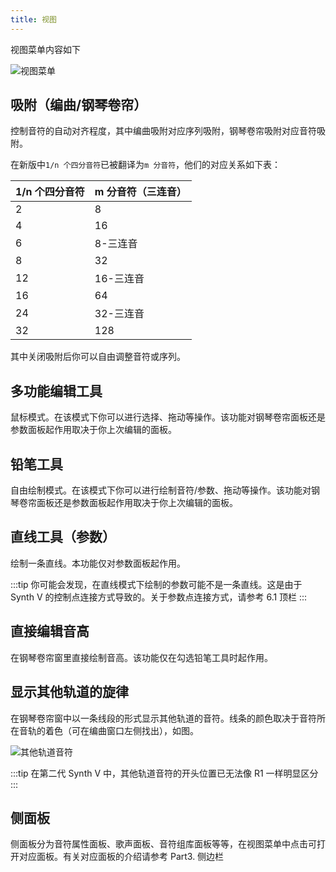 ```yaml
---
title: 视图
---
```

视图菜单内容如下

![视图菜单](/docs/main_docs/menu/view/11.png)

## 吸附（编曲/钢琴卷帘）

控制音符的自动对齐程度，其中编曲吸附对应序列吸附，钢琴卷帘吸附对应音符吸附。

在新版中`1/n 个四分音符`已被翻译为`m 分音符`，他们的对应关系如下表：

| 1/n 个四分音符 | m 分音符（三连音） |
| ---- | ---- |
| 2 | 8 |
| 4 | 16 |
| 6 | 8-三连音 |
| 8 | 32 |
| 12 | 16-三连音 |
| 16 | 64 |
| 24 | 32-三连音 |
| 32 | 128 |

其中关闭吸附后你可以自由调整音符或序列。

## 多功能编辑工具

鼠标模式。在该模式下你可以进行选择、拖动等操作。该功能对钢琴卷帘面板还是参数面板起作用取决于你上次编辑的面板。

## 铅笔工具

自由绘制模式。在该模式下你可以进行绘制音符/参数、拖动等操作。该功能对钢琴卷帘面板还是参数面板起作用取决于你上次编辑的面板。

## 直线工具（参数）

绘制一条直线。本功能仅对参数面板起作用。

:::tip
你可能会发现，在直线模式下绘制的参数可能不是一条直线。这是由于 Synth V 的控制点连接方式导致的。关于参数点连接方式，请参考 6.1 顶栏
:::

## 直接编辑音高

在钢琴卷帘窗里直接绘制音高。该功能仅在勾选铅笔工具时起作用。

## 显示其他轨道的旋律

在钢琴卷帘窗中以一条线段的形式显示其他轨道的音符。线条的颜色取决于音符所在音轨的着色（可在编曲窗口左侧找出），如图。

![其他轨道音符](/docs/main_docs/menu/view/12.png)

:::tip
在第二代 Synth V 中，其他轨道音符的开头位置已无法像 R1 一样明显区分
:::

## 侧面板

侧面板分为音符属性面板、歌声面板、音符组库面板等等，在视图菜单中点击可打开对应面板。有关对应面板的介绍请参考 Part3. 侧边栏